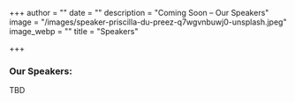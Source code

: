 +++
author = ""
date = ""
description = "Coming Soon – Our Speakers"
image = "/images/speaker-priscilla-du-preez-q7wgvnbuwj0-unsplash.jpeg"
image_webp = ""
title = "Speakers"

+++
### Our Speakers:

TBD